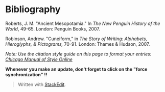 # Bibliography

Roberts, J. M. "Ancient Mesopotamia." In *The New Penguin History of the World*, 49-65. London: Penguin Books, 2007.

Robinson, Andrew. "Cuneiform," in *The Story of Writing: Alphabets, Hieroglyphs, & Pictograms,* 70-91. London: Thames & Hudson, 2007.

*Note: Use the citation style guide on this page to format your entries: [Chicago Manual of Style Online](http://www.chicagomanualofstyle.org/tools_citationguide.html)*

**Whenever you make an update, don't forget to click on the "force synchronization" !!**


> Written with [StackEdit](https://stackedit.io/).